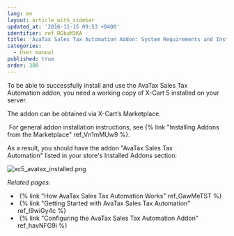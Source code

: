 ```yaml
---
lang: en
layout: article_with_sidebar
updated_at: '2016-11-15 09:53 +0400'
identifier: ref_RGbuM3KA
title: 'AvaTax Sales Tax Automation Addon: System Requirements and Installation'
categories:
  - User manual
published: true
order: 300
---
```



To be able to successfully install and use the AvaTax Sales Tax Automation addon, you need a working copy of X-Cart 5 installed on your server.

The addon can be obtained via X-Cart’s Marketplace.

 For general addon installation instructions, see {% link "Installing Addons from the Marketplace" ref_Vn1mMUw9 %}.

As a result, you should have the addon "AvaTax Sales Tax Automation" listed in your store's Installed Addons section:

![xc5_avatax_installed.png]({{site.baseurl}}/attachments/ref_RGbuM3KA/xc5_avatax_installed.png)


_Related pages:_

*   {% link "How AvaTax Sales Tax Automation Works" ref_GawMeTST %}
*   {% link "Getting Started with AvaTax Sales Tax Automation" ref_I9wiGy4c %}
*   {% link "Configuring the AvaTax Sales Tax Automation Addon" ref_havNFG9i %}
